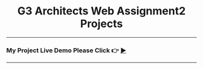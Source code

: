 <h1 align="center"> G3 Architects Web Assignment2 Projects</h1>

***
### My Project Live Demo Please Click 👉 [▶](https://jakaria455173.github.io/G3-Architects-Web-Assignment-2-Projects/ 'Click For Live Project Demo')
***
